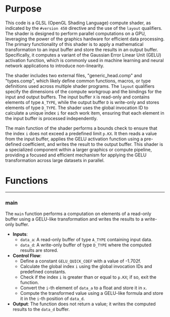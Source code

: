 # Purpose
This code is a GLSL (OpenGL Shading Language) compute shader, as indicated by the `#version 450` directive and the use of the `layout` qualifiers. The shader is designed to perform parallel computations on a GPU, leveraging the power of the graphics hardware for efficient data processing. The primary functionality of this shader is to apply a mathematical transformation to an input buffer and store the results in an output buffer. Specifically, it computes a variant of the Gaussian Error Linear Unit (GELU) activation function, which is commonly used in machine learning and neural network applications to introduce non-linearity.

The shader includes two external files, "generic_head.comp" and "types.comp", which likely define common functions, macros, or type definitions used across multiple shader programs. The `layout` qualifiers specify the dimensions of the compute workgroup and the bindings for the input and output buffers. The input buffer `X` is read-only and contains elements of type `A_TYPE`, while the output buffer `D` is write-only and stores elements of type `D_TYPE`. The shader uses the global invocation ID to calculate a unique index `i` for each work item, ensuring that each element in the input buffer is processed independently.

The main function of the shader performs a bounds check to ensure that the index `i` does not exceed a predefined limit `p.KX`. It then reads a value from the input buffer, applies the GELU activation function using a pre-defined coefficient, and writes the result to the output buffer. This shader is a specialized component within a larger graphics or compute pipeline, providing a focused and efficient mechanism for applying the GELU transformation across large datasets in parallel.
# Functions

---
### main
The `main` function performs a computation on elements of a read-only buffer using a GELU-like transformation and writes the results to a write-only buffer.
- **Inputs**:
    - `data_a`: A read-only buffer of type `A_TYPE` containing input data.
    - `data_d`: A write-only buffer of type `D_TYPE` where the computed results are stored.
- **Control Flow**:
    - Define a constant `GELU_QUICK_COEF` with a value of -1.702f.
    - Calculate the global index `i` using the global invocation IDs and predefined constants.
    - Check if the index `i` is greater than or equal to `p.KX`; if so, exit the function.
    - Convert the `i`-th element of `data_a` to a float and store it in `x`.
    - Compute the transformed value using a GELU-like formula and store it in the `i`-th position of `data_d`.
- **Output**: The function does not return a value; it writes the computed results to the `data_d` buffer.


